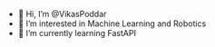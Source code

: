 - 👋 Hi, I’m @VikasPoddar
- 👀 I’m interested in Machine Learning and Robotics
- 🌱 I’m currently learning FastAPI

<!---
VikasPoddar/VikasPoddar is a ✨ special ✨ repository because its `README.md` (this file) appears on your GitHub profile.
You can click the Preview link to take a look at your changes.
--->
